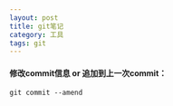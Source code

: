 ```yaml
---
layout: post
title: git笔记
category: 工具 
tags: git
---
```



#### 修改commit信息 or 追加到上一次commit：
```git commit --amend```

